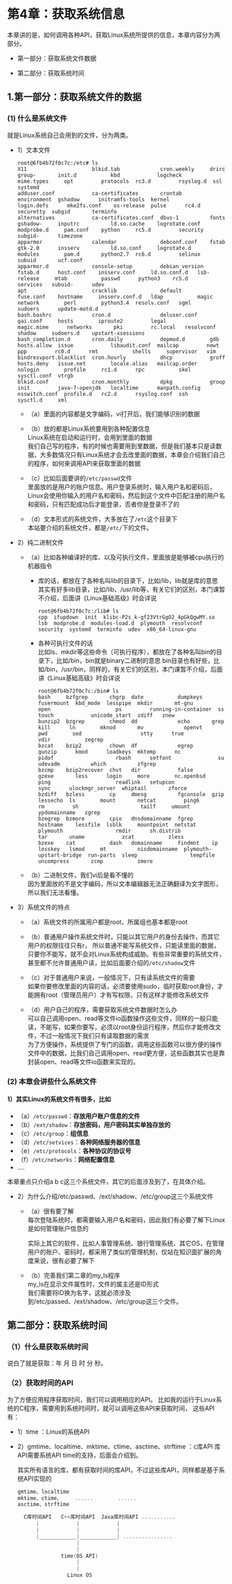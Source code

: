 # 第4章：获取系统信息

本章讲的是，如何调用各种API，获取Linux系统所提供的信息，本章内容分为两部分。

+ 第一部分：获取系统文件数据

+ 第二部分：获取系统时间

## 1.第一部分：获取系统文件的数据

### (1) 什么是系统文件

就是Linux系统自己会用到的文件，分为两类。

+ 1）文本文件

  ```shell
  root@6fb4b72f0c7c:/etc# ls
  X11                     blkid.tab             cron.weekly     drirc        group-       init.d           kbd            logcheck        mime.types     opt         protocols  rc3.d         rsyslog.d  ssl          systemd
  adduser.conf            ca-certificates       crontab         environment  gshadow      initramfs-tools  kernel         login.defs      mke2fs.conf    os-release  pulse      rc4.d         securetty  subgid       terminfo
  alternatives            ca-certificates.conf  dbus-1          fonts        gshadow-     inputrc          ld.so.cache    logrotate.conf  modprobe.d     pam.conf    python     rc5.d         security   subgid-      timezone
  apparmor                calendar              debconf.conf    fstab        gtk-2.0      insserv          ld.so.conf     logrotate.d     modules        pam.d       python2.7  rc6.d         selinux    subuid       ucf.conf
  apparmor.d              console-setup         debian_version  fstab.d      host.conf    insserv.conf     ld.so.conf.d   lsb-release     mtab           passwd      python3    rcS.d         services   subuid-      udev
  apt                     cracklib              default         fuse.conf    hostname     insserv.conf.d   ldap           magic           network        perl        python3.4  resolv.conf   sgml       sudoers      update-motd.d
  bash.bashrc             cron.d                deluser.conf    gai.conf     hosts        iproute2         legal          magic.mime      networks       pki         rc.local   resolvconf    shadow     sudoers.d    upstart-xsessions
  bash_completion.d       cron.daily            depmod.d        gdb          hosts.allow  issue            libaudit.conf  mailcap         newt           ppp         rc0.d      rmt           shells     supervisor   vim
  bindresvport.blacklist  cron.hourly           dhcp            groff        hosts.deny   issue.net        locale.alias   mailcap.order   nologin        profile     rc1.d      rpc           skel       sysctl.conf  vtrgb
  blkid.conf              cron.monthly          dpkg            group        init         java-7-openjdk   localtime      manpath.config  nsswitch.conf  profile.d   rc2.d      rsyslog.conf  ssh        sysctl.d     xml
  ```
  
  + （a）里面的内容都是文字编码，vi打开后，我们能够识别的数据

  + （b）放的都是Linux系统要用到各种配置信息  
       Linux系统在启动和运行时，会用到里面的数据  
       我们自己写的程序，有的时候也需要用到里数据，但是我们基本只是读数据，大多数情况只有Linux系统才会去改里面的数据，本章会介绍我们自己的程序，如何来调用API来获取里面的数据

  + （c）比如后面要讲的`/etc/passwd`文件  
     里面放的是用户的账户信息。用户登录系统时，输入用户名和密码后，Linux会使用你输入的用户名和密码，然后到这个文件中匹配注册的用户名和密码，只有匹配成功后才能登录，否者你是登录不了的

  + （d）文本形式的系统文件，大多放在了`/etc`这个目录下   
      本站要介绍的系统文件，都是`/etc/`下的文件。

+ 2）纯二进制文件
  
  
  
  + （a）比如各种编译好的库、以及可执行文件，里面放是能够被cpu执行的机器指令  
    + 库的话，都放在了各种名叫lib的目录下，比如/lib，lib就是库的意思  
      其实有好多lib目录，比如/lib、/usr/lib等，有关它们的区别，本门课暂不介绍，后面讲《Linux基础高级》时会详说
      
      ```shell
      root@6fb4b72f0c7c:/lib# ls
      cpp  ifupdown  init  klibc-P2s_k-gf23VtrGgO2_4pGkQgwMY.so  lsb  modprobe.d  modules-load.d  plymouth  resolvconf  security  systemd  terminfo  udev  x86_64-linux-gnu
      ```
      
    + 各种可执行文件的话  
      比如ls、mkdir等这些命令（可执行程序），都放在了各种名叫bin的目录下，比如/bin，bin就是binary二进制的意思
      bin目录也有好些，比如/bin，/usr/bin，同样的，有关它们的区别，本门课暂不介绍，后面讲《Linux基础高级》时会详说
      ```shell
      root@6fb4b72f0c7c:/bin# ls
      bash     bzfgrep       chgrp  date           dumpkeys   fusermount  kbd_mode  lesspipe  mkdir       mt-gnu         open                     ps         running-in-container  ss        touch            unicode_start  zdiff   znew
      bunzip2  bzgrep        chmod  dd             echo       grep        kill      ln        mknod       mv             openvt                   pwd        sed                   stty      true             vdir           zegrep
      bzcat    bzip2         chown  df             egrep      gunzip      kmod      loadkeys  mktemp      nc             pidof                    rbash      setfont               su        udevadm          which          zfgrep
      bzcmp    bzip2recover  chvt   dir            false      gzexe       less      login     more        nc.openbsd     ping                     readlink   setupcon              sync      ulockmgr_server  whiptail       zforce
      bzdiff   bzless        cp     dmesg          fgconsole  gzip        lessecho  ls        mount       netcat         ping6                    rm         sh                    tailf     umount           ypdomainname   zgrep
      bzegrep  bzmore        cpio   dnsdomainname  fgrep      hostname    lessfile  lsblk     mountpoint  netstat        plymouth                 rmdir      sh.distrib            tar       uname            zcat           zless
      bzexe    cat           dash   domainname     findmnt    ip          lesskey   lsmod     mt          nisdomainname  plymouth-upstart-bridge  run-parts  sleep                 tempfile  uncompress       zcmp           zmore
      ```

  + （b）二进制文件，我们vi后是看不懂的  
      因为里面放的不是文字编码，所以文本编辑器无法正确翻译为文字图形，所以我们无法看懂。

+ 3）系统文件的特点
  + （a）系统文件的所属用户都是root，所属组也基本都是root

  + （b）普通用户操作系统文件时，只能以其它用户的身份去操作，而其它用户的权限往往只有r，
     所以普通不能写系统文件，只能读里面的数据，只要你不能写，就不会对Linux系统构成威胁。有些非常重要的系统文件，甚至都不允许普通用户读，比如后面要介绍的`/etc/shadow`文件

  + （c）对于普通用户来说，一般情况下，只有读系统文件的需要  
      如果你要修改里面的内容的话，必须要使用sudo，临时获取root身份，才能拥有root（管理员用户）才有写权限，只有这样才能修改系统文件  

  + （d）用户自己的程序，需要获取系统文件数据时怎么办  
     可以自己调用open、read等文件io函数操作这些文件，同样的一般只能读，不能写，如果你要写，必须以root身份运行程序，然后你才能修改文件，不过一般情况下我们只有读取数据的需求  
     为了方便操作，系统提供了专门的函数，调用这些函数可以很方便的操作文件中的数据，比我们自己调用open、read更方便，这些函数其实也是靠封装open、read等文件io函数来实现的。

### (2) 本章会讲些什么系统文件

#### 1）其实Linux的系统文件有很多，比如

+ （a）`/etc/passwd`：**存放用户账户信息的文件**
+ （b）`/ext/shadow`：**存放密码，用户密码其实单独存放的**
+ （c）`/etc/group`：**组信息**
+ （d）`/etc/setvices`：**各种网络服务器的信息**
+ （e）`/etc/protocols`：**各种协议的协议号**
+ （f）`/etc/networks`：**网络配置信息**
+ ....

本章重点只介绍a b c这三个系统文件，其它的后面涉及到了，在具体介绍。

+ 2）为什么介绍/etc/passwd、/ext/shadow、/etc/group这三个系统文件

  + （a）很有要了解  
    每次登陆系统时，都需要输入用户名和密码，因此我们有必要了解下Linux是如何管理账户信息的  

    实际上其它的软件，比如人事管理系统、银行管理系统、其它OS，在管理用户的账户、密码时，都采用了类似的管理机制，仅站在知识面扩展的角度来说，很有必要了解下

  + （b）完善我们第二章的my_ls程序  
     my_ls在显示文件属性时，文件的属主还是ID形式  
     我们需要将ID换为名字，这就必须涉及到/etc/passed、/ext/shadow、/etc/group这三个文件。

## 第二部分：获取系统时间

### （1）什么是获取系统时间

说白了就是获取：年 月 日 时 分 秒。

### （2）获取时间的API

为了方便应用程序获取时间，我们可以调用相应的API。
比如我的运行于Linux系统的C程序，需要用到系统时间时，就可以调用这些API来获取时间，
这些API有：

+ 1）time ：Linux的系统API

+ 2）gmtime、localtime、mktime、ctime、asctime、strftime ：c库API
  库API需要系统API time的支持，后面会介绍到。

  其实所有语言的库，都有获取时间的库API，不过这些库API，同样都是基于系统API实现的

  ```c
  gmtime、localtime
  mktime、ctime、    ......        ......
  asctime、strftime
  ```

  ```c
    C库时间API   C++库时间API  Java库时间API ...........
        |            |            |
        |            |            |
        |____________|____________| ................
                     |
                     |
                time(OS API)
                     |
                     |
                  Linux OS
  ```
